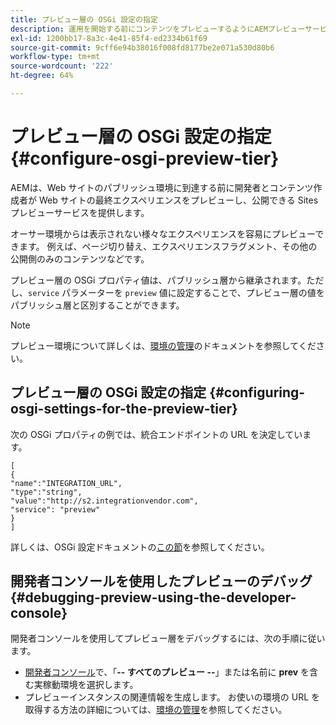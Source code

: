 ```yaml
---
title: プレビュー層の OSGi 設定の指定
description: 運用を開始する前にコンテンツをプレビューするようにAEMプレビューサービスを設定する方法について説明します。
exl-id: 1200bb17-8a3c-4e41-85f4-ed2334b61f69
source-git-commit: 9cff6e94b38016f008fd8177be2e071a530d80b6
workflow-type: tm+mt
source-wordcount: '222'
ht-degree: 64%

---
```


# プレビュー層の OSGi 設定の指定 {#configure-osgi-preview-tier}

AEMは、Web サイトのパブリッシュ環境に到達する前に開発者とコンテンツ作成者が Web サイトの最終エクスペリエンスをプレビューし、公開できる Sites プレビューサービスを提供します。

オーサー環境からは表示されない様々なエクスペリエンスを容易にプレビューできます。 例えば、ページ切り替え、エクスペリエンスフラグメント、その他の公開側のみのコンテンツなどです。

プレビュー層の OSGi プロパティ値は、パブリッシュ層から継承されます。ただし、`service` パラメーターを `preview` 値に設定することで、プレビュー層の値をパブリッシュ層と区別することができます。

>[!NOTE]
>
>プレビュー環境について詳しくは、[環境の管理](/help/implementing/cloud-manager/manage-environments.md#access-preview-service)のドキュメントを参照してください。

## プレビュー層の OSGi 設定の指定 {#configuring-osgi-settings-for-the-preview-tier}

次の OSGi プロパティの例では、統合エンドポイントの URL を決定しています。

```
[
{
"name":"INTEGRATION_URL",
"type":"string",
"value":"http://s2.integrationvendor.com",
"service": "preview"
}
]
```

詳しくは、OSGi 設定ドキュメントの[この節](/help/implementing/deploying/configuring-osgi.md#author-vs-publish-configuration)を参照してください。

## 開発者コンソールを使用したプレビューのデバッグ {#debugging-preview-using-the-developer-console}

開発者コンソールを使用してプレビュー層をデバッグするには、次の手順に従います。

* [開発者コンソール](/help/implementing/developing/introduction/development-guidelines.md#aem-as-a-cloud-service-development-tools)で、「**-- すべてのプレビュー --**」または名前に **prev** を含む実稼動環境を選択します。
* プレビューインスタンスの関連情報を生成します。
お使いの環境の URL を取得する方法の詳細については、[環境の管理](/help/implementing/cloud-manager/manage-environments.md)を参照してください。
